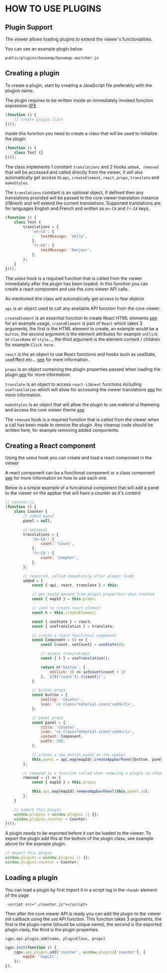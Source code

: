 # HOW TO USE PLUGINS

## Plugin Support

The viewer allows loading plugins to extend the viewer's functionalities.

You can see an example plugin below

`public/plugins/basemap/basemap-switcher.js`

## Creating a plugin

To create a plugin, start by creating a JavaScript file preferably with the plugins name.

The plugin requires to be written inside an immediately invoked function expression [IIFE](https://developer.mozilla.org/en-US/docs/Glossary/IIFE)

```js
(function () {
    // create plugin class
})();
```

Inside this function you need to create a class that will be used to initialize the plugin

```js
(function () {
    class Test {}
})();
```

The class implements 1 constant `translations` and 2 hooks `added, removed` that will be accessed and called directly from the viewer, it will also automatically get access to `api`, `createElement`, `react`, `props`, `translate` and `makeStyles`.

The `translations` constant is an optional object, if defined then any translations provided will be passed to the core viewer translation instance (i18next) and will extend the current translations. Supported translations are for languages English and French and written as `en-CA` and `fr-CA` keys.

```js
(function () {
    class Test {
        translations = {
            'en-CA': {
                testMessage: 'Hello',
            },
            'fr-CA': {
                testMessage: 'Bonjour',
            },
        };
    }
})();
```

The `added` hook is a required function that is called from the viewer immediately after the plugin has been loaded. In this function you can create a react component and use the core viewer API calls.

As mentioned this class will automatically get access to few objects

`api` is an object used to call any available API function from the core viewer.

`createElement` is an essential function to create React HTML elements [see](#creating-a-react-component) for an example usage, `createElement` is part of `React` which takes 3 arguments, the first is the HTML element to create, an example would be a `button`, the second argument is the element attributes for example `onClick` or `className` or `style`..., the third argument is the element content / children for example `Click here`.

`react` is the an object to use React functions and hooks such as useState, useEffect etc... [see](https://reactjs.org/docs/hooks-intro.html) for more information.

`props` is an object containing the plugin properties passed when loading the plugin [see](#loading-a-plugin) for more information.

`translate` is an object to access `react-i18next` functions including `useTranslation` which will allow for accessing the viewer translations [see](https://react.i18next.com/latest/usetranslation-hook) for more information.

`makeStyles` is an object that will allow the plugin to use material ui themeing and access the core viewer theme [see](https://material-ui.com/styles/basics/)

The `removed` hook is a required function that is called from the viewer when a call has been made to remove the plugin. Any cleanup code should be written here, for example removing added components.

## Creating a React component

Using the `added` hook you can create and load a react component in the viewer

A react component can be a functional component or a class component [see](https://reactjs.org/docs/hooks-state.html) for more information on how to use each one.

Below is a simple example of a funcational component that will add a panel to the viewer on the appbar that will have a counter as it's content

```js
// counter.js
(function () {
    class Counter {
        // added panel
        panel = null;

        // optional
        translations = {
            'en-CA': {
                count: 'Count',
            },
            'fr-CA': {
                count: 'Compter',
            },
        };

        // required, called immediately after plugin loads
        added = {
            const { api, react, translate } = this;

            // get mapId passed from plugin properties when created
            const { mapId } = this.props;

            // used to create react element
            const h = this.createElement;

            const { useState } = react;
            const { useTranslation } = translate;

            // create a react functional component
            const Component = () => {
                const [count, setCount] = useState(0);

                // access translations
                const { t } = useTranslation();

                return h('button', {
                    onClick: () => setCount(count + 1)
                }, `${t('count')} ${count})`;
            }

            // button props
            const button = {
                tooltip: 'Counter',
                icon: '<i class="material-icons">add</i>',
            };

            // panel props
            const panel = {
                title: 'Counter',
                icon: '<i class="material-icons">add</i>',
                content: Component,
                width: 200,
            };

            // create a new button panel on the appbar
            this.panel = api.map(mapId).createAppbarPanel(button, panel, null);
        };

        // removed is a function called when removing a plugin to cleanup
        removed = () => {
            const { mapId } = this.props;

            this.api.map(mapId).removeAppbarPanel(this.panel.id);
        };
    }

    // export this plugin
    window.plugins = window.plugins || {};
    window.plugins.counter = Counter;
})();
```

A plugin needs to be exported before it can be loaded to the viewer. To export the plugin add this at the bottom of the plugin class, see example above for the example plugin.

```js
// export this plugin
window.plugins = window.plugins || {};
window.plugins.counter = Counter;
```

## Loading a plugin

You can load a plugin by first import it in a script tag in the `<head>` element of the page

` <script src="./counter.js"></script>`

Then after the core viewer API is ready you can add the plugin to the viewer init callback using the `add` API function. This function takes 3 arguments, the first is the plugin name (should be unique name), the second is the exported plugin class, the third is the plugin properties.

`cgpv.api.plugin.add(name, pluginClass, props)`

```js
cgpv.init(function () {
    cgpv.api.plugin.add('counter', window.plugins['counter'], {
        mapId: 'mapLCC',
    });
});
```
